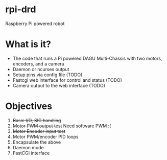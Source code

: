 rpi-drd
=======

Raspberry Pi powered robot

What is it?
=======
* The code that runs a Pi powered DAGU Multi-Chassis with two motors, encoders, and a camera
* Daemon or ncurses output
* Setup pins via config file (TODO)
* Fastcgi web interface for control and status (TODO)
* Camera output to the web interface (TODO)

Objectives
==========

1. <del>Basic I/O, SIG handling</del>
1. <del>Motor PWM output test</del> Need software PWM :(
1. <del>Motor Encoder input test</del>
1. Motor PWM/encoder PID loops
1. Encapsulate the above
1. Daemon mode
1. FastCGI interface
